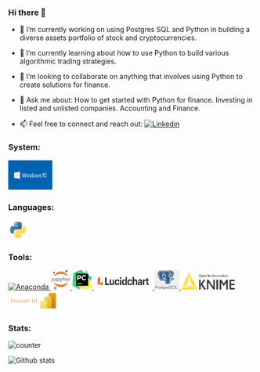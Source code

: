 ### Hi there 👋

- 🔭 I’m currently working on using Postgres SQL and Python in building a diverse assets portfolio of stock and cryptocurrencies.   

- 🌱 I’m currently learning about how to use Python to build various algorithmic trading strategies.  

- 👯 I’m looking to collaborate on anything that involves using Python to create solutions for finance.   

- 💬 Ask me about: 
           How to get started with Python for finance. 
           Investing in listed and unlisted companies. 
           Accounting and Finance. 

- 📫 Feel free to connect and reach out:  [![Linkedin](https://img.shields.io/badge/-LinkedIn-blue?style=flat&logo=Linkedin&logoColor=white)](http://www.linkedin.com/in/irinamariamocan)


<h3 align="left">System:</h3>
<p align="left"> 
    <a href="https://www.microsoft.com/en-us/windows/get-windows-10" target="_blank"> <img src="icons/windows.jpg" width="90" height="60"/> </a>
</p>

<h3 align="left">Languages:</h3>
<p align="left"> 
    <a href="https://www.python.org" target="_blank"> <img src="https://raw.githubusercontent.com/devicons/devicon/master/icons/python/python-original.svg" alt="python" width="40" height="40"/> </a> 
</p>

<h3 align="left">Tools:</h3>
<p align="left">
    <a href="https://anaconda.org/" target="_blank"> <img src="https://www.clipartkey.com/mpngs/m/227-2271689_transparent-anaconda-logo-png.png" alt="Anaconda" width="40" height="40"/> </a> 
    <a href="https://jupyter.org/" target="_blank"> <img src="https://raw.githubusercontent.com/devicons/devicon/master/icons/jupyter/jupyter-original-wordmark.svg" alt="Jupyter Notebook" width="40" height="40"/> </a> 
    <a href="https://www.jetbrains.com/pycharm/" target="_blank"> <img src="icons/pycharm.png" alt="PyCharm" width="40" height="40"/> </a>
    <a href="https://www.lucidchart.com/pages/integrations/github?utm_source=google&utm_medium=cpc&utm_campaign=_en_tier1_mixed_search_brand_bmm_&km_CPC_CampaignId=1490375424&km_CPC_AdGroupID=106141745441&km_CPC_Keyword=%2Blucidchart%20%2Bgithub&km_CPC_MatchType=b&km_CPC_ExtensionID=&km_CPC_Network=g&km_CPC_AdPosition=&km_CPC_Creative=441665757045&km_CPC_TargetID=kwd-938876739594&km_CPC_Country=9046884&km_CPC_Device=c&km_CPC_placement=&km_CPC_target=&mkwid=s6MpoMVum_pcrid_441665757045_pkw_%2Blucidchart%20%2Bgithub_pmt_b_pdv_c_slid__pgrid_106141745441_ptaid_kwd-938876739594_&gclid=CjwKCAjwvMqDBhB8EiwA2iSmPHvTiTlsluYAIVY5OeGc_SnbSNac6pQiSUXG-Mj5ZpJ3u_nnRakEYRoC1F8QAvD_BwE" target="_blank"> <img src="icons/lucidchart.jpg" alt="Lucidchart" width="120" height="35"/> </a>
       <a href="https://www.postgresql.org/" target="_blank"> <img src="icons/postgres.jpg" alt="Postgres SQL" width="50" height="40"/> </a>     
       <a href="https://www.knime.com/" target="_blank"> <img src="icons/knime.png" alt="Knime" width="110" height="35"/> </a>  
       <a href="https://powerbi.microsoft.com/en-us/" target="_blank"> <img src="icons/powerbi.png" alt="Knime" width="110" height="40"/> </a> 
        
</p>

<h3 align="left">Stats:</h3>

![counter](https://ennr0orc4sd53jn.m.pipedream.net)

![Github stats](https://github-readme-stats.vercel.app/api?username=irinamaria)


<!--
**IrinaMaria/IrinaMaria** is a ✨ _special_ ✨ repository because its `README.md` (this file) appears on your GitHub profile.

Here are some ideas to get you started:

- 🤔 I’m looking for help with ...
- 💬 Ask me about ...
- 😄 Pronouns: ...
- ⚡ Fun fact: ...
-->
